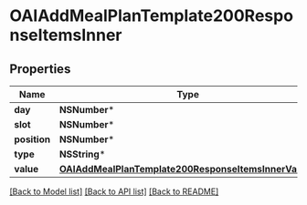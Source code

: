 # OAIAddMealPlanTemplate200ResponseItemsInner

## Properties
Name | Type | Description | Notes
------------ | ------------- | ------------- | -------------
**day** | **NSNumber*** |  | 
**slot** | **NSNumber*** |  | 
**position** | **NSNumber*** |  | 
**type** | **NSString*** |  | 
**value** | [**OAIAddMealPlanTemplate200ResponseItemsInnerValue***](OAIAddMealPlanTemplate200ResponseItemsInnerValue.md) |  | [optional] 

[[Back to Model list]](../README.md#documentation-for-models) [[Back to API list]](../README.md#documentation-for-api-endpoints) [[Back to README]](../README.md)


